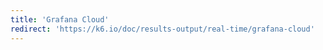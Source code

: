 ```yaml
---
title: 'Grafana Cloud'
redirect: 'https://k6.io/doc/results-output/real-time/grafana-cloud'
---
```


